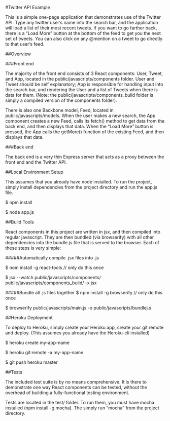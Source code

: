 #Twitter API Example

This is a simple one-page application that demonstrates use of the Twitter API. Type any twitter user’s name into the search bar, and the application will load a list of their most recent tweets. If you want to go farther back, there is a “Load More” button at the bottom of the feed to get you the next set of tweets. You can also click on any @mention on a tweet to go directly to that user’s feed.




##Overview

###Front end

The majority of the front end consists of 3 React components: User, Tweet, and App, located in the public/javascripts/components folder.  User and Tweet should be self explanatory; App is responsible for handling input into the search bar, and rendering the User and a list of Tweets when there is data for them. (Note: the public/javascripts/components_build folder is simply a compiled version of the components folder).

There is also one Backbone model, Feed, located in public/javascripts/models. When the user makes a new search, the App component creates a new Feed, calls its fetch() method to get data from the back end, and then displays that data. When the “Load More” button is pressed, the App calls the getMore() function of the existing Feed, and then displays that data.


###Back end

The back end is a very thin Express server that acts as a proxy between the front end and the Twitter API.



##Local Environment Setup

This assumes that you already have node installed. To run the project, simply install dependencies from the project directory and run the app.js file.

$ npm install

$ node app.js




##Build Tools

React components in this project are written in jsx, and then compiled into regular javascript. They are then bundled (via browserify) with all other dependencies into the bundle.js file that is served to the browser. Each of these steps is very simple:

#####Automatically compile .jsx files into .js

$ nom install -g react-tools // only do this once

$ jsx --watch public/javascripts/components/ public/javascripts/components_build/ -x jsx

#####Bundle all .js files together
$ npm install -g browserify  // only do this once

$ browserify public/javascripts/main.js -o public/javascripts/bundlej.s




##Heroku Deployment

To deploy to Heroku, simply create your Heroku app, create your git remote and deploy. (This assumes you already have the Heroku-cli installed)

$ heroku create my-app-name

$ heroku git:remote -a my-app-name

$ git push heroku master




##Tests

The included test suite is by no means comprehensive. It is there to demonstrate one way React components can be tested, without the overhead of building a fully-functional testing environment.

Tests are located in the test/ folder. To run them, you must have mocha installed (npm install -g mocha). The simply run “mocha” from the project directory.
